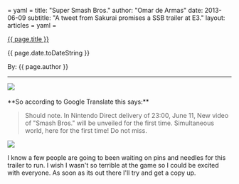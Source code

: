 = yaml =
title: "Super Smash Bros."
author: "Omar de Armas"
date: 2013-06-09
subtitle: "A tweet from Sakurai promises a SSB trailer at E3."
layout: articles
= yaml =

<a href="{{ page.url }}" class='postTitleLink'><p class='postTitle'>{{ page.title }}</p></a>
<p class='postPublished'>{{ page.date.toDateString }}</p>
<p class='postAuthor'>By: {{ page.author }}</p>
<hr>

<img src='/images/forPosts/sakuraitweet.png' class='articlesImgCenter'>

<br>
<br>
**So according to Google Translate this says:**
<blockquote> Should note. In Nintendo Direct delivery of 23:00, June 11, New video of "Smash Bros." will be unveiled for the first time. Simultaneous world, here for the first time! Do not miss. </blockquote>

<div class='group'>
  <img src='/images/forPosts/n64SSB.jpg' class='articlesImgRight'>
<p>I know a few people are going to been waiting on pins and needles for this trailer to run. I wish I wasn't so terrible at the game so I could be excited with everyone. As soon as its out there I'll try and get a copy up.</p>
</div>